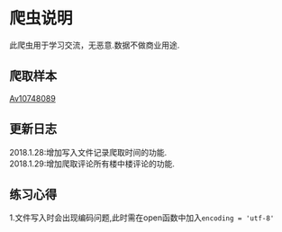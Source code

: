 # 爬虫说明
此爬虫用于学习交流，无恶意.数据不做商业用途.

## 爬取样本
[Av10748089](https://github.com/vmpy/Toy-Spiders/tree/master/BilibiliComments/BilibiliComments/Av10748089)
## 更新日志 
2018.1.28:增加写入文件记录爬取时间的功能.  
2018.1.29:增加爬取评论所有楼中楼评论的功能.

## 练习心得
1.文件写入时会出现编码问题,此时需在open函数中加入`encoding = 'utf-8'`
